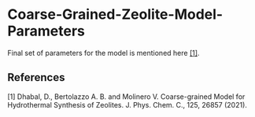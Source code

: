 # Coarse-Grained-Zeolite-Model-Parameters
Final set of parameters for the model is mentioned here [[1]](#1).

## References
<a id="1">[1]</a> 
Dhabal, D., Bertolazzo A. B. and Molinero V. 
Coarse-grained Model for Hydrothermal Synthesis of Zeolites. 
J. Phys. Chem. C., 125, 26857 (2021).
